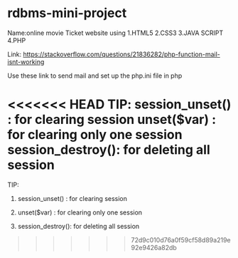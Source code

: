 # rdbms-mini-project
Name:online movie Ticket
website using 
1.HTML5
2.CSS3
3.JAVA SCRIPT
4.PHP

Link:
https://stackoverflow.com/questions/21836282/php-function-mail-isnt-working

Use these link to send mail and set up the php.ini file in php

<<<<<<< HEAD
TIP:
session_unset()	 : for clearing session 
unset($var)		 : for clearing only one session
session_destroy(): for deleting all session 
=======

TIP:

1. session_unset()	 : for clearing session

2. unset($var)		 : for clearing only one session

3. session_destroy(): for deleting all session 
>>>>>>> 72d9c010d76a0f59cf58d89a219e92e9426a82db
